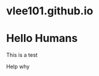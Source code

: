 # vlee101.github.io

<html>
    <body>
        <h1> Hello Humans </h1>
        <p> This is a test</p>
        <p> Help why </p>
    </body>
</html>
